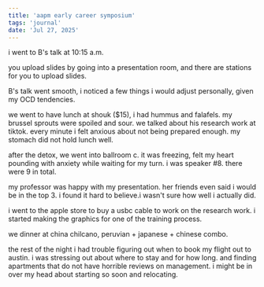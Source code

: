 ```yaml
---
title: 'aapm early career symposium'
tags: 'journal'
date: 'Jul 27, 2025'
---
```


i went to B's talk at 10:15 a.m.

you upload slides by going into a presentation room, and there are stations for you to upload slides.

B's talk went smooth, i noticed a few things i would adjust personally, given my OCD tendencies.

we went to have lunch at shouk ($15), i had hummus and falafels. my brussel sprouts were spoiled and sour. we talked about his research work at tiktok. every minute i felt anxious about not being prepared enough. my stomach did not hold lunch well.

after the detox, we went into ballroom c. it was freezing, felt my heart pounding with anxiety while waiting for my turn. i was speaker #8. there were 9 in total.

my professor was happy with my presentation. her friends even said i would be in the top 3. i found it hard to believe.i wasn't sure how well i actually did.

i went to the apple store to buy a usbc cable to work on the research work. i started making the graphics for one of the training process.

we dinner at china chilcano, peruvian + japanese + chinese combo.

the rest of the night i had trouble figuring out when to book my flight out to austin. i was stressing out about where to stay and for how long. and finding apartments that do not have horrible reviews on management. i might be in over my head about starting so soon and relocating.
